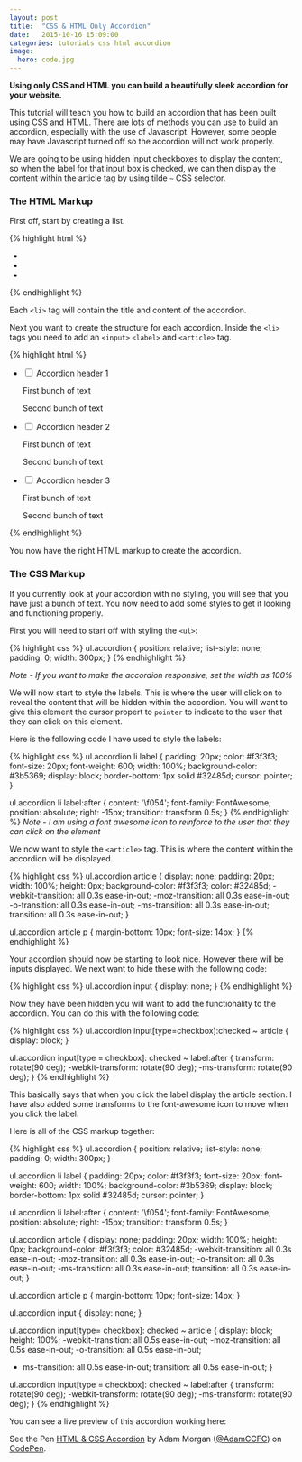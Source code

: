 ```yaml
---
layout: post
title:  "CSS & HTML Only Accordion"
date:   2015-10-16 15:09:00
categories: tutorials css html accordion
image:
  hero: code.jpg
---
```


**Using only CSS and HTML you can build a beautifully sleek accordion for your website.**

This tutorial will teach you how to build an accordion that has been built using CSS and HTML. There are lots of methods you can use to build an accordion, especially with the use of Javascript. However, some people may have Javascript turned off so the accordion will not work properly.

We are going to be using hidden input checkboxes to display the content, so when the label for that input box is checked, we can then display the content within the article tag by using tilde `~` CSS selector.

### The HTML Markup

First off, start by creating a list.

{% highlight html %}
  <ul class="accordion">
    <li></li>
    <li></li>
    <li></li>
  </ul>
{% endhighlight %}

Each `<li>` tag will contain the title and content of the accordion.

Next you want to create the structure for each accordion. Inside the `<li>` tags you need to add an `<input>` `<label>` and `<article>` tag.

{% highlight html %}
  <ul class="accordion">
      <li>
          <input type="checkbox" name="checkbox" id="accordion1" value="value">
          <label for="accordion1" class="accordion">Accordion header 1</label>
          <article>
              <p>First bunch of text</p>
              <p>Second bunch of text</p>
          </article>
      </li>
      <li>
          <input type="checkbox" name="checkbox" id="accordion2" value="value">
          <label for="accordion2">Accordion header 2</label>
          <article>
              <p>First bunch of text</p>
              <p>Second bunch of text</p>
          </article>
      </li>
      <li>
          <input type="checkbox" name="checkbox" id="accordion3" value="value">
          <label for="accordion3">Accordion header 3</label>
          <article>
              <p>First bunch of text</p>
              <p>Second bunch of text</p>
          </article>
      </li>
  </ul>
{% endhighlight %}

You now have the right HTML markup to create the accordion.

### The CSS Markup

If you currently look at your accordion with no styling, you will see that you have just a bunch of text. You now need to add some styles to get it looking and functioning properly.

First you will need to start off with styling the `<ul>`:

{% highlight css %}
  ul.accordion {
    position: relative;
    list-style: none;
    padding: 0;
    width: 300px;
  }
{% endhighlight %}

*Note - If you want to make the accordion responsive, set the width as 100%*

We will now start to style the labels. This is where the user will click on to reveal the content that will be hidden within the accordion. You will want to give this element the cursor propert to `pointer` to indicate to the user that they can click on this element.

Here is the following code I have used to style the labels:

{% highlight css %}
  ul.accordion li label {
    padding: 20px;
    color: #f3f3f3;
    font-size: 20px;
    font-weight: 600;
    width: 100%;
    background-color: #3b5369;
    display: block;
    border-bottom: 1px solid #32485d;
    cursor: pointer;
  }

  ul.accordion li label:after {
    content: '\f054';
    font-family: FontAwesome;
    position: absolute;
    right: -15px;
    transition: transform 0.5s;
  }
{% endhighlight %}
*Note - I am using a font awesome icon to reinforce to the user that they can click on the element*

We now want to style the `<article>` tag. This is where the content within the accordion will be displayed.

{% highlight css %}
  ul.accordion article {
    display: none;
    padding: 20px;
    width: 100%;
    height: 0px;
    background-color: #f3f3f3;
    color: #32485d;
    -webkit-transition: all 0.3s ease-in-out;
    -moz-transition: all 0.3s ease-in-out;
    -o-transition: all 0.3s ease-in-out;
    -ms-transition: all 0.3s ease-in-out;
    transition: all 0.3s ease-in-out;
  }

  ul.accordion article p {
    margin-bottom: 10px;
    font-size: 14px;
  }
{% endhighlight %}

Your accordion should now be starting to look nice. However there will be inputs displayed. We next want to hide these with the following code:

{% highlight css %}
  ul.accordion input {
    display: none;
  }
{% endhighlight %}

Now they have been hidden you will want to add the functionality to the accordion. You can do this with the following code:

{% highlight css %}
  ul.accordion input[type=checkbox]:checked ~ article {
    display: block;
  }

  ul.accordion input[type = checkbox]: checked ~ label:after {
    transform: rotate(90 deg);
    -webkit-transform: rotate(90 deg);
    -ms-transform: rotate(90 deg);
  }
{% endhighlight %}

This basically says that when you click the label display the article section. I have also added some transforms to the font-awesome icon to move when you click the label.

Here is all of the CSS markup together:

{% highlight css %}
ul.accordion {
  position: relative;
  list-style: none;
  padding: 0;
  width: 300px;
}

ul.accordion li label {
  padding: 20px;
  color: #f3f3f3;
  font-size: 20px;
  font-weight: 600;
  width: 100%;
  background-color: #3b5369;
  display: block;
  border-bottom: 1px solid #32485d;
  cursor: pointer;
}

ul.accordion li label:after {
  content: '\f054';
  font-family: FontAwesome;
  position: absolute;
  right: -15px;
  transition: transform 0.5s;
}

ul.accordion article {
  display: none;
  padding: 20px;
  width: 100%;
  height: 0px;
  background-color: #f3f3f3;
  color: #32485d;
  -webkit-transition: all 0.3s ease-in-out;
  -moz-transition: all 0.3s ease-in-out;
  -o-transition: all 0.3s ease-in-out;
  -ms-transition: all 0.3s ease-in-out;
  transition: all 0.3s ease-in-out;
}

ul.accordion article p {
  margin-bottom: 10px;
  font-size: 14px;
}

ul.accordion input {
  display: none;
}

ul.accordion input[type= checkbox]: checked ~ article {
  display: block;
  height: 100%; 
  -webkit-transition: all 0.5s ease-in-out; 
  -moz-transition: all 0.5s ease-in-out; 
  -o-transition: all 0.5s ease-in-out;
  - ms-transition: all 0.5s ease-in-out;
  transition: all 0.5s ease-in-out;
}

ul.accordion input[type = checkbox]: checked ~ label:after {
  transform: rotate(90 deg);
  -webkit-transform: rotate(90 deg);
  -ms-transform: rotate(90 deg);
}
{% endhighlight %}

You can see a live preview of this accordion working here:

<p data-height="269" data-theme-id="0" data-slug-hash="WQELRE" data-default-tab="result" data-user="AdamCCFC" class='codepen'>See the Pen <a href='http://codepen.io/AdamCCFC/pen/WQELRE/'>HTML & CSS Accordion</a> by Adam Morgan (<a href='http://codepen.io/AdamCCFC'>@AdamCCFC</a>) on <a href='http://codepen.io'>CodePen</a>.</p>
<script async src="//assets.codepen.io/assets/embed/ei.js"></script>
